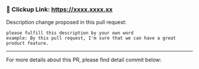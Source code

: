 <!--- PLEASE NOTE --->
<!--- For naming PR title, please follow instruction at out/pull_request.md#heart_eyes_cat-emoji-for-pr-title --->
<!--- You only need to change clickup link below and update description in description box --->

### :pushpin: Clickup Link: https://xxxx.xxxx.xx

Description change proposed in this pull request:
```
please fulfill this description by your own word
example: By this pull request, I'm sure that we can have a great product feature.
```

<!--- END OF CHANGES FILE --->
<!--- Thank You --->
-----

For more details about this PR, please find detail commit below:
